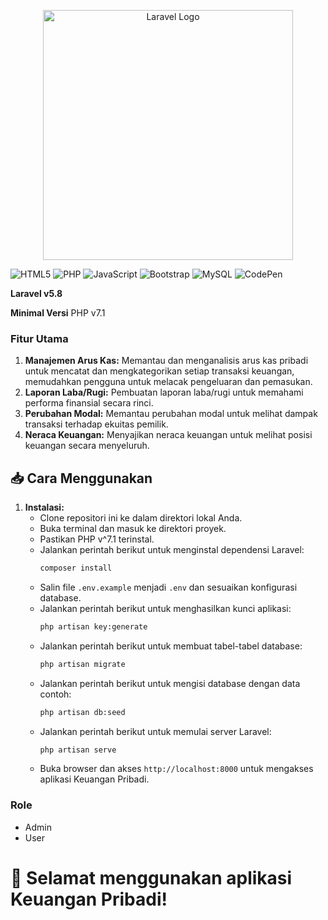 <p align="center"><a href="https://laravel.com" target="_blank"><img src="https://raw.githubusercontent.com/laravel/art/master/logo-lockup/5%20SVG/2%20CMYK/1%20Full%20Color/laravel-logolockup-cmyk-red.svg" width="400" alt="Laravel Logo"></a></p>

![HTML5](https://img.shields.io/badge/html5-%23E34F26.svg?style=for-the-badge&logo=html5&logoColor=white)
![PHP](https://img.shields.io/badge/php-%23777BB4.svg?style=for-the-badge&logo=php&logoColor=white)
![JavaScript](https://img.shields.io/badge/javascript-%23323330.svg?style=for-the-badge&logo=javascript&logoColor=%23F7DF1E)
![Bootstrap](https://img.shields.io/badge/bootstrap-%238511FA.svg?style=for-the-badge&logo=bootstrap&logoColor=white)
![MySQL](https://img.shields.io/badge/mysql-4479A1.svg?style=for-the-badge&logo=mysql&logoColor=white)
![CodePen](https://img.shields.io/badge/CodePen-white?style=for-the-badge&logo=codepen&logoColor=black)

**Laravel v5.8** 
  
**Minimal Versi**
  PHP v7.1  

### Fitur Utama
1. **Manajemen Arus Kas:** Memantau dan menganalisis arus kas pribadi untuk mencatat dan mengkategorikan setiap transaksi keuangan, memudahkan pengguna untuk melacak pengeluaran dan pemasukan.
2. **Laporan Laba/Rugi:** Pembuatan laporan laba/rugi untuk memahami performa finansial secara rinci.
3. **Perubahan Modal:** Memantau perubahan modal untuk melihat dampak transaksi terhadap ekuitas pemilik.
4. **Neraca Keuangan:** Menyajikan neraca keuangan untuk melihat posisi keuangan secara menyeluruh.

## **📥 Cara Menggunakan**

1. **Instalasi:**
   - Clone repositori ini ke dalam direktori lokal Anda.
   - Buka terminal dan masuk ke direktori proyek.
   - Pastikan PHP v^7.1 terinstal.
   - Jalankan perintah berikut untuk menginstal dependensi Laravel:
     ```bash
     composer install
     ```
   - Salin file `.env.example` menjadi `.env` dan sesuaikan konfigurasi database.
   - Jalankan perintah berikut untuk menghasilkan kunci aplikasi:
     ```bash
     php artisan key:generate
     ```
   - Jalankan perintah berikut untuk membuat tabel-tabel database:
     ```bash
     php artisan migrate
     ```
   - Jalankan perintah berikut untuk mengisi database dengan data contoh:
     ```bash
     php artisan db:seed
     ```
   - Jalankan perintah berikut untuk memulai server Laravel:
     ```bash
     php artisan serve
     ```
   - Buka browser dan akses `http://localhost:8000` untuk mengakses aplikasi Keuangan Pribadi.

### Role
-   Admin
-   User

# 🚀 Selamat menggunakan aplikasi Keuangan Pribadi!
